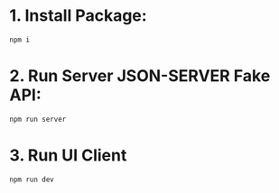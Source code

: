 # 1. Install Package:

```sh
npm i
```

# 2. Run Server JSON-SERVER Fake API:

```sh
npm run server
```

# 3. Run UI Client

```sh
npm run dev
```
